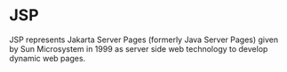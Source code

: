 # JSP
JSP represents Jakarta Server Pages (formerly Java Server Pages) given by Sun Microsystem in 1999 as server side web technology to develop dynamic web pages.
